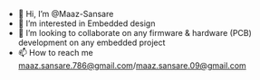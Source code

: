 - 👋 Hi, I’m @Maaz-Sansare
- 👀 I’m interested in Embedded design 
- 💞️ I’m looking to collaborate on any firmware & hardware (PCB) development on any embedded project
- 📫 How to reach me maaz.sansare.786@gmail.com/maaz.sansare.09@gmail.com

<!---
Maaz-Sansare/Maaz-Sansare is a ✨ special ✨ repository because its `README.md` (this file) appears on your GitHub profile.
You can click the Preview link to take a look at your changes.
--->
